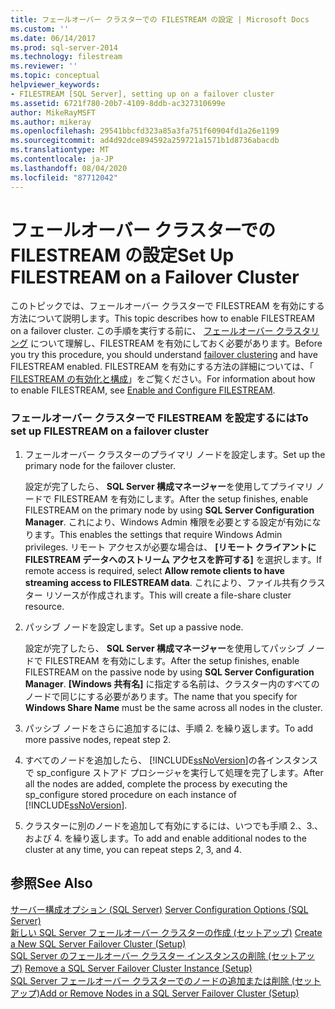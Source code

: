 ```yaml
---
title: フェールオーバー クラスターでの FILESTREAM の設定 | Microsoft Docs
ms.custom: ''
ms.date: 06/14/2017
ms.prod: sql-server-2014
ms.technology: filestream
ms.reviewer: ''
ms.topic: conceptual
helpviewer_keywords:
- FILESTREAM [SQL Server], setting up on a failover cluster
ms.assetid: 6721f780-20b7-4109-8ddb-ac327310699e
author: MikeRayMSFT
ms.author: mikeray
ms.openlocfilehash: 29541bbcfd323a85a3fa751f60904fd1a26e1199
ms.sourcegitcommit: ad4d92dce894592a259721a1571b1d8736abacdb
ms.translationtype: MT
ms.contentlocale: ja-JP
ms.lasthandoff: 08/04/2020
ms.locfileid: "87712042"
---
```

# <a name="set-up-filestream-on-a-failover-cluster"></a><span data-ttu-id="176cd-102">フェールオーバー クラスターでの FILESTREAM の設定</span><span class="sxs-lookup"><span data-stu-id="176cd-102">Set Up FILESTREAM on a Failover Cluster</span></span>
  <span data-ttu-id="176cd-103">このトピックでは、フェールオーバー クラスターで FILESTREAM を有効にする方法について説明します。</span><span class="sxs-lookup"><span data-stu-id="176cd-103">This topic describes how to enable FILESTREAM on a failover cluster.</span></span> <span data-ttu-id="176cd-104">この手順を実行する前に、 [フェールオーバー クラスタリング](../../sql-server/failover-clusters/windows/always-on-failover-cluster-instances-sql-server.md) について理解し、FILESTREAM を有効にしておく必要があります。</span><span class="sxs-lookup"><span data-stu-id="176cd-104">Before you try this procedure, you should understand [failover clustering](../../sql-server/failover-clusters/windows/always-on-failover-cluster-instances-sql-server.md) and have FILESTREAM enabled.</span></span> <span data-ttu-id="176cd-105">FILESTREAM を有効にする方法の詳細については、「 [FILESTREAM の有効化と構成](enable-and-configure-filestream.md)」をご覧ください。</span><span class="sxs-lookup"><span data-stu-id="176cd-105">For information about how to enable FILESTREAM, see [Enable and Configure FILESTREAM](enable-and-configure-filestream.md).</span></span>  
  
### <a name="to-set-up-filestream-on-a-failover-cluster"></a><span data-ttu-id="176cd-106">フェールオーバー クラスターで FILESTREAM を設定するには</span><span class="sxs-lookup"><span data-stu-id="176cd-106">To set up FILESTREAM on a failover cluster</span></span>  
  
1.  <span data-ttu-id="176cd-107">フェールオーバー クラスターのプライマリ ノードを設定します。</span><span class="sxs-lookup"><span data-stu-id="176cd-107">Set up the primary node for the failover cluster.</span></span>  
  
     <span data-ttu-id="176cd-108">設定が完了したら、 **SQL Server 構成マネージャー**を使用してプライマリ ノードで FILESTREAM を有効にします。</span><span class="sxs-lookup"><span data-stu-id="176cd-108">After the setup finishes, enable FILESTREAM on the primary node by using **SQL Server Configuration Manager**.</span></span> <span data-ttu-id="176cd-109">これにより、Windows Admin 権限を必要とする設定が有効になります。</span><span class="sxs-lookup"><span data-stu-id="176cd-109">This enables the settings that require Windows Admin privileges.</span></span> <span data-ttu-id="176cd-110">リモート アクセスが必要な場合は、 **[リモート クライアントに FILESTREAM データへのストリーム アクセスを許可する]** を選択します。</span><span class="sxs-lookup"><span data-stu-id="176cd-110">If remote access is required, select **Allow remote clients to have streaming access to FILESTREAM data**.</span></span> <span data-ttu-id="176cd-111">これにより、ファイル共有クラスター リソースが作成されます。</span><span class="sxs-lookup"><span data-stu-id="176cd-111">This will create a file-share cluster resource.</span></span>  
  
2.  <span data-ttu-id="176cd-112">パッシブ ノードを設定します。</span><span class="sxs-lookup"><span data-stu-id="176cd-112">Set up a passive node.</span></span>  
  
     <span data-ttu-id="176cd-113">設定が完了したら、 **SQL Server 構成マネージャー**を使用してパッシブ ノードで FILESTREAM を有効にします。</span><span class="sxs-lookup"><span data-stu-id="176cd-113">After the setup finishes, enable FILESTREAM on the passive node by using **SQL Server Configuration Manager**.</span></span> <span data-ttu-id="176cd-114">**[Windows 共有名]** に指定する名前は、クラスター内のすべてのノードで同じにする必要があります。</span><span class="sxs-lookup"><span data-stu-id="176cd-114">The name that you specify for **Windows Share Name** must be the same across all nodes in the cluster.</span></span>  
  
3.  <span data-ttu-id="176cd-115">パッシブ ノードをさらに追加するには、手順 2. を繰り返します。</span><span class="sxs-lookup"><span data-stu-id="176cd-115">To add more passive nodes, repeat step 2.</span></span>  
  
4.  <span data-ttu-id="176cd-116">すべてのノードを追加したら、 [!INCLUDE[ssNoVersion](../../includes/ssnoversion-md.md)]の各インスタンスで sp_configure ストアド プロシージャを実行して処理を完了します。</span><span class="sxs-lookup"><span data-stu-id="176cd-116">After all the nodes are added, complete the process by executing the sp_configure stored procedure on each instance of [!INCLUDE[ssNoVersion](../../includes/ssnoversion-md.md)].</span></span>  
  
5.  <span data-ttu-id="176cd-117">クラスターに別のノードを追加して有効にするには、いつでも手順 2.、3.、および 4. を繰り返します。</span><span class="sxs-lookup"><span data-stu-id="176cd-117">To add and enable additional nodes to the cluster at any time, you can repeat steps 2, 3, and 4.</span></span>  
  
## <a name="see-also"></a><span data-ttu-id="176cd-118">参照</span><span class="sxs-lookup"><span data-stu-id="176cd-118">See Also</span></span>  
 <span data-ttu-id="176cd-119">[サーバー構成オプション &#40;SQL Server&#41;](../../database-engine/configure-windows/server-configuration-options-sql-server.md) </span><span class="sxs-lookup"><span data-stu-id="176cd-119">[Server Configuration Options &#40;SQL Server&#41;](../../database-engine/configure-windows/server-configuration-options-sql-server.md) </span></span>  
 <span data-ttu-id="176cd-120">[新しい SQL Server フェールオーバー クラスターの作成 &#40;セットアップ&#41;](../../sql-server/failover-clusters/install/create-a-new-sql-server-failover-cluster-setup.md) </span><span class="sxs-lookup"><span data-stu-id="176cd-120">[Create a New SQL Server Failover Cluster &#40;Setup&#41;](../../sql-server/failover-clusters/install/create-a-new-sql-server-failover-cluster-setup.md) </span></span>  
 <span data-ttu-id="176cd-121">[SQL Server のフェールオーバー クラスター インスタンスの削除 &#40;セットアップ&#41;](../../sql-server/failover-clusters/install/remove-a-sql-server-failover-cluster-instance-setup.md) </span><span class="sxs-lookup"><span data-stu-id="176cd-121">[Remove a SQL Server Failover Cluster Instance &#40;Setup&#41;](../../sql-server/failover-clusters/install/remove-a-sql-server-failover-cluster-instance-setup.md) </span></span>  
 [<span data-ttu-id="176cd-122">SQL Server フェールオーバー クラスターでのノードの追加または削除 &#40;セットアップ&#41;</span><span class="sxs-lookup"><span data-stu-id="176cd-122">Add or Remove Nodes in a SQL Server Failover Cluster &#40;Setup&#41;</span></span>](../../sql-server/failover-clusters/install/add-or-remove-nodes-in-a-sql-server-failover-cluster-setup.md)  
  
  
